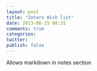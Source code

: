 ```yaml
---
layout: post
title: "Zotero Wish list"
date: 2013-06-25 08:31
comments: true
categories:
twitter:
publish: false
---
```



Allows markdown in notes section

